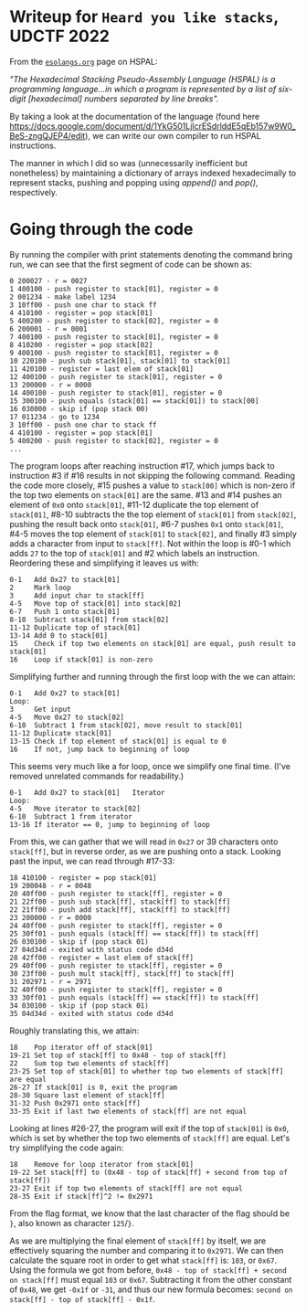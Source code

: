 # Writeup for `Heard you like stacks`, UDCTF 2022
From the [`esolangs.org`](https://esolangs.org/wiki/Hexadecimal_Stacking_Pseudo-Assembly_Language) page on HSPAL:

*"The Hexadecimal Stacking Pseudo-Assembly Language (HSPAL) is a programming language...in which a program is represented by a list of six-digit [hexadecimal] numbers separated by line breaks".*

By taking a look at the documentation of the language (found here https://docs.google.com/document/d/1YkG501LjlcrESdrlddE5qEb157w9W0_BeS-zngQJEP4/edit), we can write our own compiler to run HSPAL instructions.

The manner in which I did so was (unnecessarily inefficient but nonetheless) by maintaining a dictionary of arrays indexed hexadecimally to represent stacks, pushing and popping using *append()* and *pop()*, respectively. 

# Going through the code

By running the compiler with print statements denoting the command bring run, we can see that the first segment of code can be shown as:
```
0 200027 - r = 0027
1 400100 - push register to stack[01], register = 0
2 001234 - make label 1234
3 10ff00 - push one char to stack ff
4 410100 - register = pop stack[01]
5 400200 - push register to stack[02], register = 0
6 200001 - r = 0001
7 400100 - push register to stack[01], register = 0
8 410200 - register = pop stack[02]
9 400100 - push register to stack[01], register = 0
10 220100 - push sub stack[01], stack[01] to stack[01]
11 420100 - register = last elem of stack[01]
12 400100 - push register to stack[01], register = 0
13 200000 - r = 0000
14 400100 - push register to stack[01], register = 0
15 300100 - push equals (stack[01] == stack[01]) to stack[00]
16 030000 - skip if (pop stack 00)
17 011234 - go to 1234
3 10ff00 - push one char to stack ff
4 410100 - register = pop stack[01]
5 400200 - push register to stack[02], register = 0
...
```
The program loops after reaching instruction #17, which jumps back to instruction #3 if #16 results in not skipping the following command. Reading the code more closely, #15 pushes a value to `stack[00]` which is non-zero if the top two elements on `stack[01]` are the same. #13 and #14 pushes an element of `0x0` onto `stack[01]`, #11-12 duplicate the top element of `stack[01]`, #8-10 subtracts the the top element of `stack[01]` from `stack[02]`, pushing the result back onto `stack[01]`, #6-7 pushes `0x1` onto `stack[01]`, #4-5 moves the top element of `stack[01]` to `stack[02]`, and finally #3 simply adds a character from input to `stack[ff]`. Not within the loop is #0-1 which adds `27` to the top of `stack[01]` and #2 which labels an instruction.
Reordering these and simplifying it leaves us with:
```
0-1   Add 0x27 to stack[01]
2     Mark loop
3     Add input char to stack[ff]
4-5   Move top of stack[01] into stack[02]
6-7   Push 1 onto stack[01]
8-10  Subtract stack[01] from stack[02]
11-12 Duplicate top of stack[01]
13-14 Add 0 to stack[01]
15    Check if top two elements on stack[01] are equal, push result to stack[01]
16    Loop if stack[01] is non-zero
```
Simplifying further and running through the first loop with the we can attain:
```
0-1   Add 0x27 to stack[01]
Loop: 
3     Get input
4-5   Move 0x27 to stack[02]
6-10  Subtract 1 from stack[02], move result to stack[01]
11-12 Duplicate stack[01]
13-15 Check if top element of stack[01] is equal to 0
16    If not, jump back to beginning of loop
```
This seems very much like a for loop, once we simplify one final time. (I've removed unrelated commands for readability.)
```
0-1   Add 0x27 to stack[01]   Iterator
Loop:
4-5   Move iterator to stack[02]
6-10  Subtract 1 from iterator
13-16 If iterator == 0, jump to beginning of loop
```
From this, we can gather that we will read in `0x27` or 39 characters onto `stack[ff]`, but in reverse order, as we are pushing onto a stack. Looking past the input, we can read through #17-33:
```
18 410100 - register = pop stack[01]
19 200048 - r = 0048
20 40ff00 - push register to stack[ff], register = 0
21 22ff00 - push sub stack[ff], stack[ff] to stack[ff]
22 21ff00 - push add stack[ff], stack[ff] to stack[ff]
23 200000 - r = 0000
24 40ff00 - push register to stack[ff], register = 0
25 30ff01 - push equals (stack[ff] == stack[ff]) to stack[ff]
26 030100 - skip if (pop stack 01)
27 04d34d - exited with status code d34d
28 42ff00 - register = last elem of stack[ff]
29 40ff00 - push register to stack[ff], register = 0
30 23ff00 - push mult stack[ff], stack[ff] to stack[ff]
31 202971 - r = 2971
32 40ff00 - push register to stack[ff], register = 0
33 30ff01 - push equals (stack[ff] == stack[ff]) to stack[ff]
34 030100 - skip if (pop stack 01)
35 04d34d - exited with status code d34d
```
Roughly translating this, we attain:
```
18    Pop iterator off of stack[01]
19-21 Set top of stack[ff] to 0x48 - top of stack[ff]
22    Sum top two elements of stack[ff]
23-25 Set top of stack[01] to whether top two elements of stack[ff] are equal
26-27 If stack[01] is 0, exit the program
28-30 Square last element of stack[ff]
31-32 Push 0x2971 onto stack[ff]
33-35 Exit if last two elements of stack[ff] are not equal
```
Looking at lines #26-27, the program will exit if the top of `stack[01]` is `0x0`, which is set by whether the top two elements of `stack[ff]` are equal. 
Let's try simplifying the code again:
```
18    Remove for loop iterator from stack[01]
19-22 Set stack[ff] to (0x48 - top of stack[ff] + second from top of stack[ff])
23-27 Exit if top two elements of stack[ff] are not equal
28-35 Exit if stack[ff]^2 != 0x2971
```
From the flag format, we know that the last character of the flag should be `}`, also known as character `125`/`}`.

As we are multiplying the final element of `stack[ff]` by itself, we are effectively squaring the number and comparing it to `0x2971`. We can then calculate the square root in order to get what `stack[ff]` is: `103`, or `0x67`. Using the formula we got from before, `0x48 - top of stack[ff] + second on stack[ff]` must equal `103` or `0x67`. Subtracting it from the other constant of `0x48`, we get `-0x1f` or `-31`, and thus our new formula becomes: `second on stack[ff] - top of stack[ff] - 0x1f`.


